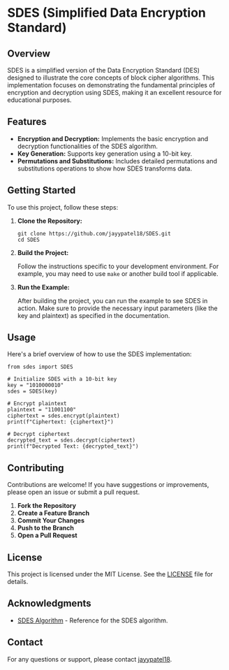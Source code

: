 <h1>SDES (Simplified Data Encryption Standard)</h1>

<h2>Overview</h2>
<p>SDES is a simplified version of the Data Encryption Standard (DES) designed to illustrate the core concepts of block cipher algorithms. This implementation focuses on demonstrating the fundamental principles of encryption and decryption using SDES, making it an excellent resource for educational purposes.</p>

<h2>Features</h2>
<ul>
    <li><strong>Encryption and Decryption:</strong> Implements the basic encryption and decryption functionalities of the SDES algorithm.</li>
    <li><strong>Key Generation:</strong> Supports key generation using a 10-bit key.</li>
    <li><strong>Permutations and Substitutions:</strong> Includes detailed permutations and substitutions operations to show how SDES transforms data.</li>
</ul>

<h2>Getting Started</h2>
<p>To use this project, follow these steps:</p>

<ol>
    <li><strong>Clone the Repository:</strong></li>
    <pre><code>git clone https://github.com/jayypatel18/SDES.git
cd SDES</code></pre>
    <li><strong>Build the Project:</strong></li>
    <p>Follow the instructions specific to your development environment. For example, you may need to use <code>make</code> or another build tool if applicable.</p>
    <li><strong>Run the Example:</strong></li>
    <p>After building the project, you can run the example to see SDES in action. Make sure to provide the necessary input parameters (like the key and plaintext) as specified in the documentation.</p>
</ol>

<h2>Usage</h2>
<p>Here's a brief overview of how to use the SDES implementation:</p>

<pre><code>from sdes import SDES

# Initialize SDES with a 10-bit key
key = "1010000010"
sdes = SDES(key)

# Encrypt plaintext
plaintext = "11001100"
ciphertext = sdes.encrypt(plaintext)
print(f"Ciphertext: {ciphertext}")

# Decrypt ciphertext
decrypted_text = sdes.decrypt(ciphertext)
print(f"Decrypted Text: {decrypted_text}")</code></pre>

<h2>Contributing</h2>
<p>Contributions are welcome! If you have suggestions or improvements, please open an issue or submit a pull request.</p>

<ol>
    <li><strong>Fork the Repository</strong></li>
    <li><strong>Create a Feature Branch</strong></li>
    <li><strong>Commit Your Changes</strong></li>
    <li><strong>Push to the Branch</strong></li>
    <li><strong>Open a Pull Request</strong></li>
</ol>

<h2>License</h2>
<p>This project is licensed under the MIT License. See the <a href="LICENSE">LICENSE</a> file for details.</p>

<h2>Acknowledgments</h2>
<ul>
    <li><a href="https://en.wikipedia.org/wiki/Simplified_Data_Encryption_Standard">SDES Algorithm</a> - Reference for the SDES algorithm.</li>
</ul>

<h2>Contact</h2>
<p>For any questions or support, please contact <a href="https://github.com/jayypatel18">jayypatel18</a>.</p>

</body>
</html>